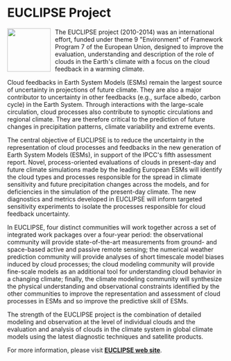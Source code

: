 <h1 class="title">EUCLIPSE Project</h1>

<div id="cog_post_body">
    <div id="cog_post_body">
        <p>
	<img align="left" height="100" src="/site_media/projects/cfmip/Logo_EUCLIPSE_small.gif" style="margin-right: 10px;" width="100" /> The EUCLIPSE project (2010-2014) was an international effort, funded under theme 9 "Environment" of Framework Program 7 of the European Union, designed to improve the evaluation, understanding and description of the role of clouds in the Earth's climate with a focus on the cloud feedback in a warming climate. </P>

<P>
Cloud feedbacks in Earth System Models (ESMs) remain the largest source of uncertainty in projections of future climate. They are also a major contributor to uncertainty in other feedbacks (e.g., surface albedo, carbon cycle) in the Earth System. Through interactions with the large-scale circulation, cloud processes also contribute to synoptic circulations and regional climate. They are therefore critical to the prediction of future changes in precipitation patterns, climate variability and extreme events.</P>

<P>
 The central objective of EUCLIPSE is to reduce the uncertainty in the representation of cloud processes and feedbacks in the new generation of Earth System Models (ESMs), in support of the IPCC's fifth assessment report. Novel, process-oriented evaluations of clouds in present-day and future climate simulations made by the leading European ESMs will identify the cloud types and processes responsible for the spread in climate sensitivity and future precipitation changes across the models, and for deficiencies in the simulation of the present-day climate. The new diagnostics and metrics developed in EUCLIPSE will inform targeted sensitivity experiments to isolate the processes responsible for cloud feedback uncertainty.</P>

<P>
 In EUCLIPSE, four distinct communities will work together across a set of integrated work packages over a four-year period: the observational community will provide state-of-the-art measurements from ground- and space-based active and passive remote sensing; the numerical weather prediction community will provide analyses of short timescale model biases induced by cloud processes; the cloud modeling community will provide fine-scale models as an additional tool for understanding cloud behavior in a changing climate; finally, the climate modeling community will synthesize the physical understanding and observational constraints identified by the other communities to improve the representation and assessment of cloud processes in ESMs and so improve the predictive skill of ESMs.</P>

<P>
 The strength of the EUCLIPSE project is the combination of detailed modeling and observation at the level of individual clouds and the evaluation and analysis of clouds in the climate system in global climate models using the latest diagnostic techniques and satellite products.</P>

<P>
For more information, please visit <b><a href="http://www.euclipse.eu/index.html">EUCLIPSE web site</a></b>.</P>
</div> <!--// end div id=cog_post_body //-->
